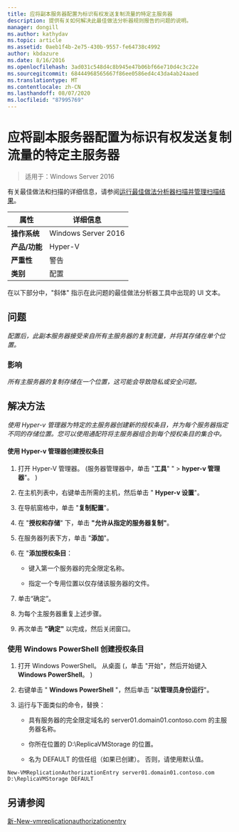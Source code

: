 ```yaml
---
title: 应将副本服务器配置为标识有权发送复制流量的特定主服务器
description: 提供有关如何解决此最佳做法分析器规则报告的问题的说明。
manager: dongill
ms.author: kathydav
ms.topic: article
ms.assetid: 0aeb1f4b-2e75-430b-9557-fe64738c4992
author: kbdazure
ms.date: 8/16/2016
ms.openlocfilehash: 3ad031c548d4c8b945e47b06bf66e710d4c3c22e
ms.sourcegitcommit: 68444968565667f86ee0586ed4c43da4ab24aaed
ms.translationtype: MT
ms.contentlocale: zh-CN
ms.lasthandoff: 08/07/2020
ms.locfileid: "87995769"
---
```

# <a name="replica-servers-should-be-configured-to-identify-specific-primary-servers-authorized-to-send-replication-traffic"></a>应将副本服务器配置为标识有权发送复制流量的特定主服务器

>适用于：Windows Server 2016

有关最佳做法和扫描的详细信息，请参阅[运行最佳做法分析器扫描并管理扫描结果](https://go.microsoft.com/fwlink/p/?LinkID=223177)。

|属性|详细信息|
|-|-|
|**操作系统**|Windows Server 2016|
|**产品/功能**|Hyper-V|
|**严重性**|警告|
|**类别**|配置|

在以下部分中，"斜体" 指示在此问题的最佳做法分析器工具中出现的 UI 文本。

## <a name="issue"></a>问题
*配置后，此副本服务器接受来自所有主服务器的复制流量，并将其存储在单个位置。*

### <a name="impact"></a>影响
*所有主服务器的复制存储在一个位置，这可能会导致隐私或安全问题。*

## <a name="resolution"></a>解决方法
*使用 Hyper-v 管理器为特定的主服务器创建新的授权条目，并为每个服务器指定不同的存储位置。您可以使用通配符将主服务器组合到每个授权条目的集合中。*

#### <a name="create-authorization-entries-using-hyper-v-manager"></a>使用 Hyper-v 管理器创建授权条目

1.  打开 Hyper-V 管理器。  (服务器管理器中，单击 "**工具**" "  >  **hyper-v 管理器**"。 ) 

2.  在主机列表中，右键单击所需的主机，然后单击 " **Hyper-v 设置**"。

3.  在导航窗格中，单击 "**复制配置**"。

4.  在 "**授权和存储**" 下，单击 **"允许从指定的服务器复制"**。

5.  在服务器列表下方，单击 "**添加**"。

6.  在 "**添加授权条目**：

    -   键入第一个服务器的完全限定名称。

    -   指定一个专用位置以仅存储该服务器的文件。

7.  单击“确定”。

8.  为每个主服务器重复上述步骤。

9. 再次单击 **"确定"** 以完成，然后关闭窗口。

### <a name="create-authorization-entries-using-windows-powershell"></a>使用 Windows PowerShell 创建授权条目

1.  打开 Windows PowerShell。 从桌面 (，单击 "开始"，然后开始键入**Windows PowerShell**。 ) 

2.  右键单击 " **Windows PowerShell** "，然后单击 "**以管理员身份运行**"。

3.  运行与下面类似的命令，替换：

    -   具有服务器的完全限定域名的 server01.domain01.contoso.com 的主服务器名称。

    -   你所在位置的 D:\ReplicaVMStorage 的位置。

    -   名为 DEFAULT 的信任组（如果已创建）。 否则，请使用默认值。

```
New-VMReplicationAuthorizationEntry server01.domain01.contoso.com D:\ReplicaVMStorage DEFAULT
```

## <a name="see-also"></a>另请参阅
[新-New-vmreplicationauthorizationentry](/powershell/module/hyper-v/new-vmreplicationauthorizationentry?view=win10-ps)